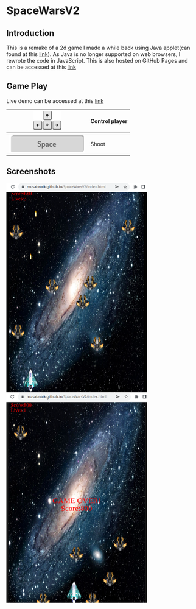 # SpaceWarsV2

## Introduction
This is a remake of a 2d game I made a while back using Java applet(can found at this [link](https://github.com/MusabNaik/SpaceWars-Java-applet-2d-game)). As Java is no longer supported on web browsers, I rewrote the code in JavaScript. This is also hosted on GitHub Pages and can be accessed at this [link](https://musabnaik.github.io/SpaceWarsV2/index.html)

## Game Play

Live demo can be accessed at this [link](https://musabnaik.github.io/SpaceWarsV2/index.html)

|<img src="./images/arrow-keys.png" width=75 height=50>| Control player|
|-----------| ----------------------------------|
|<img src="./images/space-key.png" width=200 height=50>| Shoot|


## Screenshots

<img src="./images/Screenshot_1.png" width=370 height=550>
<img src="./images/Screenshot_2.png" width=370 height=550>
